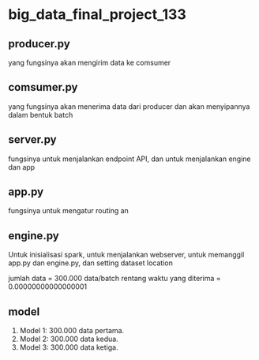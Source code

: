 # big_data_final_project_133

## producer.py
yang fungsinya akan mengirim data ke comsumer

## comsumer.py
yang fungsinya akan menerima data dari producer dan akan menyipannya dalam bentuk batch

## server.py
fungsinya untuk menjalankan endpoint API, dan untuk menjalankan engine dan app

## app.py
fungsinya untuk mengatur routing an

## engine.py
Untuk inisialisasi spark, untuk menjalankan webserver, untuk memanggil app.py dan engine.py, dan setting dataset location

jumlah data = 300.000 data/batch
rentang waktu yang diterima = 0.00000000000000001

## model 
1. Model 1: 300.000 data pertama.
2. Model 2: 300.000 data kedua.
3. Model 3: 300.000 data ketiga.
